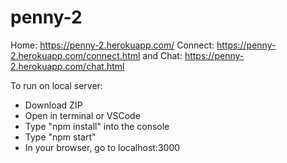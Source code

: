 # penny-2
Home: https://penny-2.herokuapp.com/ Connect: https://penny-2.herokuapp.com/connect.html and Chat: https://penny-2.herokuapp.com/chat.html

To run on local server: 
- Download ZIP
- Open in terminal or VSCode
- Type "npm install" into the console
- Type "npm start" 
- In your browser, go to localhost:3000
